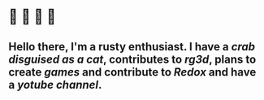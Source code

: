# 👋 🍰 🦀 🐍

## Hello there, I'm a rusty enthusiast. I have a *crab disguised as a cat*, contributes to *rg3d*, plans to create *games* and contribute to *Redox* and have a *yotube channel*.
